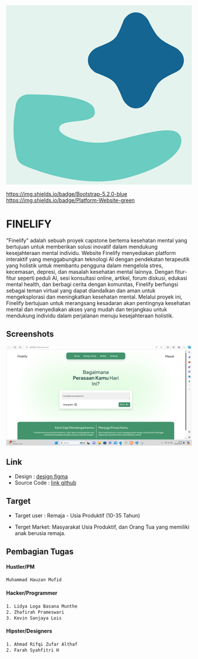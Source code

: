 
![Logo](assets/finelfy.png)

https://img.shields.io/badge/Bootstrap-5.2.0-blue 
https://img.shields.io/badge/Platform-Website-green

# FINELIFY


"Finelify" adalah sebuah proyek capstone bertema kesehatan mental yang bertujuan untuk memberikan solusi inovatif dalam mendukung kesejahteraan mental individu. Website Finelify menyediakan platform interaktif yang menggabungkan teknologi AI dengan pendekatan terapeutik yang holistik untuk membantu pengguna dalam mengelola stres, kecemasan, depresi, dan masalah kesehatan mental lainnya. Dengan fitur-fitur seperti peduli AI, sesi konsultasi online, artikel, forum diskusi, edukasi mental health, dan berbagi cerita dengan komunitas, Finelify berfungsi sebagai teman virtual yang dapat diandalkan dan aman untuk mengeksplorasi dan meningkatkan kesehatan mental. Melalui proyek ini, Finelify bertujuan untuk merangsang kesadaran akan pentingnya kesehatan mental dan menyediakan akses yang mudah dan terjangkau untuk mendukung individu dalam perjalanan menuju kesejahteraan holistik.

## Screenshots

![App Screenshot](assets/ssweb.png)


## Link

 - Design : [design figma](https://www.figma.com/file/LCnsj0QNUt8yPSvmyFZj2F/Wireframe-%26-Prototype?type=design&node-id=2%3A2&mode=design&t=KrCnOrajRH65Pwd2-1)
 - Source Code : [link github](https://github.com/hexafour-micro-project/finelify)



## Target
- Target user : Remaja - Usia Produktif (10-35 Tahun)

- Terget Market: Masyarakat Usia Produktif, dan Orang Tua yang memiliki anak berusia remaja.
## Pembagian Tugas

#### Hustler/PM
    Muhammad Hauzan Mufid
#### Hacker/Programmer

    1. Lidya Loga Basana Munthe
    2. Zhafirah Prameswari 
    3. Kevin Sanjaya Lois

#### Hipster/Designers

    1. Ahmad Rifqi Zufar Althaf
    2. Farah Syahfitri H
